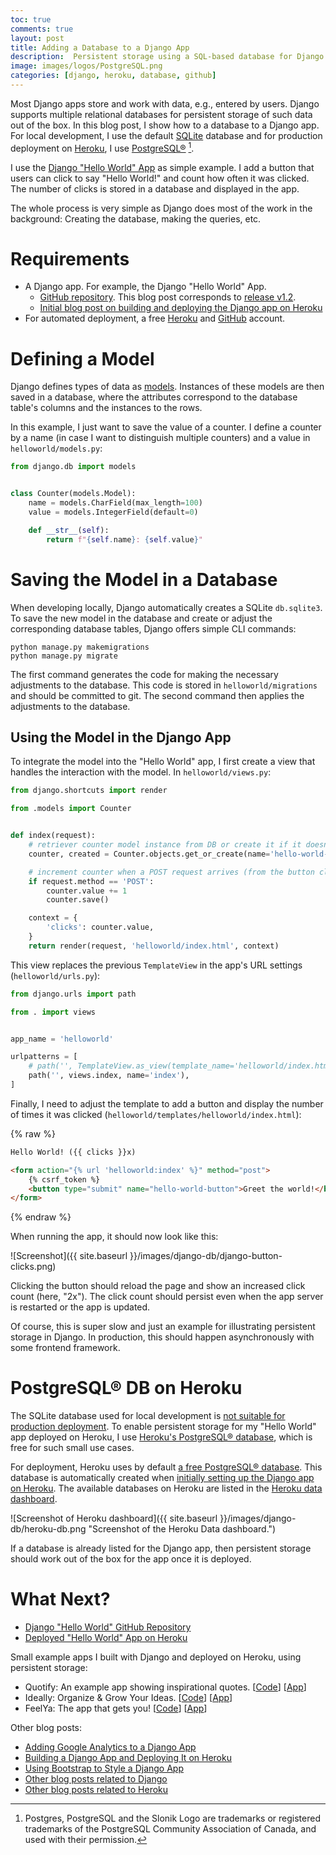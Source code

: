 ```yaml
---
toc: true
comments: true
layout: post
title: Adding a Database to a Django App
description:  Persistent storage using a SQL-based database for Django (development and deployment on Heroku).
image: images/logos/PostgreSQL.png
categories: [django, heroku, database, github]
---
```


Most Django apps store and work with data, e.g., entered by users.
Django supports multiple relational databases for persistent storage of such data out of the box.
In this blog post, I show how to a database to a Django app.
For local development, I use the default [SQLite](https://www.sqlite.org/index.html) database and for production 
deployment on [Heroku](https://dashboard.heroku.com/), I use [PostgreSQL®](https://www.postgresql.org/) [^1].

I use the [Django "Hello World" App](https://stefanbschneider.github.io/blog/django-heroku) as simple example.
I add a button that users can click to say "Hello World!" and count how often it was clicked.
The number of clicks is stored in a database and displayed in the app.

The whole process is very simple as Django does most of the work in the background: Creating the database, making the queries, etc.


# Requirements

* A Django app. For example, the Django "Hello World" App.
    * [GitHub repository](https://github.com/stefanbschneider/django-hello-world). This blog post corresponds to [release v1.2](https://github.com/stefanbschneider/django-hello-world/releases/tag/v1.2.0).
    * [Initial blog post on building and deploying the Django app on Heroku](https://stefanbschneider.github.io/blog/django-heroku)
* For automated deployment, a free [Heroku](https://dashboard.heroku.com/) and [GitHub](https://github.com/) account.


# Defining a Model

Django defines types of data as [models](https://docs.djangoproject.com/en/3.1/topics/db/models/).
Instances of these models are then saved in a database, where the attributes correspond to the database table's columns and the instances to the rows.

In this example, I just want to save the value of a counter. 
I define a counter by a name (in case I want to distinguish multiple counters) and a value in `helloworld/models.py`:

```python
from django.db import models


class Counter(models.Model):
    name = models.CharField(max_length=100)
    value = models.IntegerField(default=0)

    def __str__(self):
        return f"{self.name}: {self.value}"
```


# Saving the Model in a Database

When developing locally, Django automatically creates a SQLite `db.sqlite3`.
To save the new model in the database and create or adjust the corresponding database tables, Django offers simple CLI commands:

```
python manage.py makemigrations
python manage.py migrate
```

The first command generates the code for making the necessary adjustments to the database. 
This code is stored in `helloworld/migrations` and should be committed to git.
The second command then applies the adjustments to the database.


## Using the Model in the Django App

To integrate the model into the "Hello World" app, I first create a view that handles the interaction with the model.
In `helloworld/views.py`:

```python
from django.shortcuts import render

from .models import Counter


def index(request):
    # retriever counter model instance from DB or create it if it doesn't exist yet
    counter, created = Counter.objects.get_or_create(name='hello-world-button')

    # increment counter when a POST request arrives (from the button click)
    if request.method == 'POST':
        counter.value += 1
        counter.save()

    context = {
        'clicks': counter.value,
    }
    return render(request, 'helloworld/index.html', context)
```

This view replaces the previous `TemplateView` in the app's URL settings (`helloworld/urls.py`):

```python
from django.urls import path

from . import views


app_name = 'helloworld'

urlpatterns = [
    # path('', TemplateView.as_view(template_name='helloworld/index.html'), name='index'),
    path('', views.index, name='index'),
]
```

Finally, I need to adjust the template to add a button and display the number of times it was clicked (`helloworld/templates/helloworld/index.html`):

{% raw %}
```html
Hello World! ({{ clicks }}x)

<form action="{% url 'helloworld:index' %}" method="post">
    {% csrf_token %}
    <button type="submit" name="hello-world-button">Greet the world!</button>
</form>
```
{% endraw %}

When running the app, it should now look like this:

![Screenshot]({{ site.baseurl }}/images/django-db/django-button-clicks.png)

Clicking the button should reload the page and show an increased click count (here, "2x").
The click count should persist even when the app server is restarted or the app is updated.

Of course, this is super slow and just an example for illustrating persistent storage in Django.
In production, this should happen asynchronously with some frontend framework.


# PostgreSQL® DB on Heroku

The SQLite database used for local development is [not suitable for production deployment](https://djangodeployment.com/2016/12/23/which-database-should-i-use-on-production/).
To enable persistent storage for my "Hello World" app deployed on Heroku, I use [Heroku's PostgreSQL® database](https://www.heroku.com/postgres), which is free for such small use cases.

For deployment, Heroku uses by default [a free PostgreSQL® database](https://www.heroku.com/postgres).
This database is automatically created when [initially setting up the Django app on Heroku](https://stefanbschneider.github.io/blog/django-heroku).
The available databases on Heroku are listed in the [Heroku data dashboard](https://data.heroku.com/).

![Screenshot of Heroku dashboard]({{ site.baseurl }}/images/django-db/heroku-db.png "Screenshot of the Heroku Data dashboard.")

If a database is already listed for the Django app, then persistent storage should work out of the box for the app once it is deployed.


# What Next?

* [Django "Hello World" GitHub Repository](https://github.com/stefanbschneider/django-hello-world)
* [Deployed "Hello World" App on Heroku](https://django-hello-world-app.herokuapp.com/)

Small example apps I built with Django and deployed on Heroku, using persistent storage:

* Quotify: An example app showing inspirational quotes. [[Code](https://github.com/stefanbschneider/quotify)] [[App](https://django-quotify.herokuapp.com/)]
* Ideally: Organize & Grow Your Ideas. [[Code](https://github.com/stefanbschneider/ideally)] [[App](https://ideally-app.herokuapp.com/)]
* FeelYa: The app that gets you! [[Code](https://github.com/stefanbschneider/feelya)] [[App](https://feelya-app.herokuapp.com/)]

Other blog posts:

* [Adding Google Analytics to a Django App](https://stefanbschneider.github.io/blog/django-google-analytics)
* [Building a Django App and Deploying It on Heroku](https://stefanbschneider.github.io/blog/django-heroku)
* [Using Bootstrap to Style a Django App](https://stefanbschneider.github.io/blog/django-bootstrap)
* [Other blog posts related to Django](https://stefanbschneider.github.io/blog/categories/#django)
* [Other blog posts related to Heroku](https://stefanbschneider.github.io/blog/categories/#heroku)


[^1]: Postgres, PostgreSQL and the Slonik Logo are trademarks or registered trademarks of the PostgreSQL Community Association of Canada, and used with their permission. 

